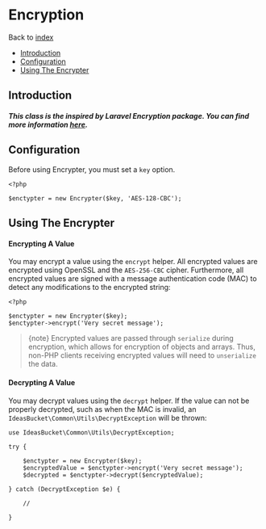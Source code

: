 # Encryption

Back to [index](../index.md)

- [Introduction](#introduction)
- [Configuration](#configuration)
- [Using The Encrypter](#using-the-encrypter)

<a name="introduction"></a>
## Introduction

##### This class is the inspired by Laravel Encryption package. You can find more information [here](https://laravel.com/docs/5.3/encryption).

<a name="configuration"></a>
## Configuration

Before using Encrypter, you must set a `key` option.
    
    <?php
    
    $enctypter = new Encrypter($key, 'AES-128-CBC');
    
<a name="using-the-encrypter"></a>
## Using The Encrypter

#### Encrypting A Value

You may encrypt a value using the `encrypt` helper. All encrypted values are encrypted using OpenSSL and the `AES-256-CBC` cipher. Furthermore, all encrypted values are signed with a message authentication code (MAC) to detect any modifications to the encrypted string:

    <?php

    $enctypter = new Encrypter($key);
    $enctypter->encrypt('Very secret message');

> {note} Encrypted values are passed through `serialize` during encryption, which allows for encryption of objects and arrays. Thus, non-PHP clients receiving encrypted values will need to `unserialize` the data.

#### Decrypting A Value

You may decrypt values using the `decrypt` helper. If the value can not be properly decrypted, such as when the MAC is invalid, an `IdeasBucket\Common\Utils\DecryptException` will be thrown:

    use IdeasBucket\Common\Utils\DecryptException;

    try {
    
        $enctypter = new Encrypter($key);
        $encryptedValue = $enctypter->encrypt('Very secret message');
        $decrypted = $enctypter->decrypt($encryptedValue);
        
    } catch (DecryptException $e) {
    
        //
        
    }
